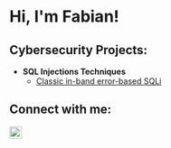 <h1>Hi, I'm Fabian! 

<h2> Cybersecurity Projects:</h2>

- <b> SQL Injections Techniques</b>
  - [Classic in-band error-based SQLi](https://github.com/fabiancruzcs/Classic-error-based-SQLi-Lab/blob/main/README.md)

<h2> Connect with me:</h2>

[<img align="left" alt="fabiancruzcs | LinkedIn" width="22px" src="https://github.com/fabiancruzcs/Resources/blob/main/LinkedIN.svg" />][linkedin]

[linkedin]: https://www.linkedin.com/in/fabiancruzcs

